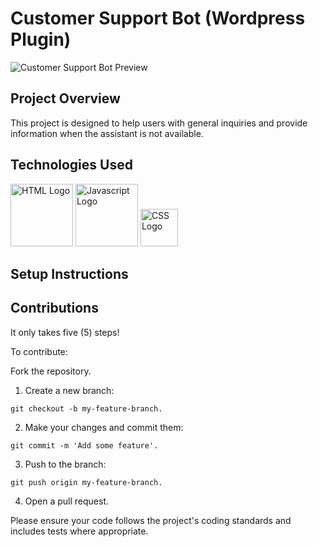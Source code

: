 # Customer Support Bot (Wordpress Plugin)

![Customer Support Bot Preview](https://res.cloudinary.com/dzpafdvkm/image/upload/v1725829845/Portfolio/virtual-assistant-chat-widget.png)

## Project Overview
This project is designed to help users with general inquiries and provide information when the assistant is not available.

## Technologies Used
<p>
<img src="https://res.cloudinary.com/dzpafdvkm/image/upload/c_scale,w_100/v1718565505/Portfolio/logos/html-logo.png" alt="HTML Logo" width="100"/>

<img src="https://res.cloudinary.com/dzpafdvkm/image/upload/c_scale,w_100/v1718575080/Portfolio/logos/javascript-logo.png" alt="Javascript Logo" width="100"/>

<img src="https://res.cloudinary.com/dzpafdvkm/image/upload/c_scale,w_100/v1725831215/Portfolio/logos/css-logo.png" alt="CSS Logo" width="60"/>
</p>

## Setup Instructions


## Contributions
It only takes five (5) steps!

To contribute:

Fork the repository.
1) Create a new branch: 
```
git checkout -b my-feature-branch.
```

2) Make your changes and commit them: 
```
git commit -m 'Add some feature'.
```
3) Push to the branch: 
```
git push origin my-feature-branch.
```

4) Open a pull request.

Please ensure your code follows the project's coding standards and includes tests where appropriate.
